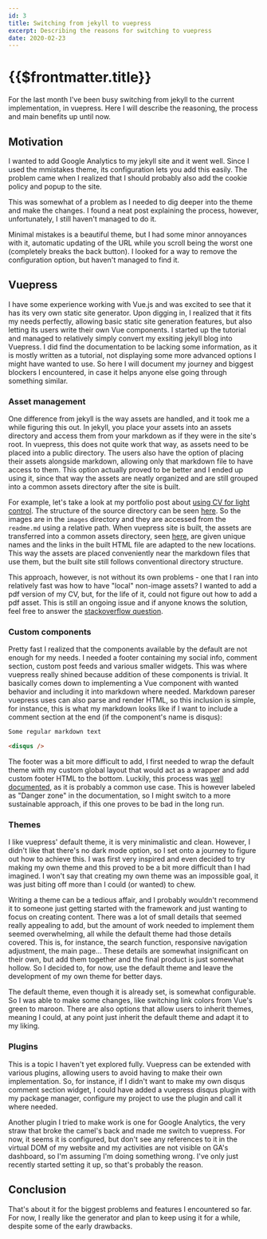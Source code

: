 ```yaml
---
id: 3
title: Switching from jekyll to vuepress
excerpt: Describing the reasons for switching to vuepress
date: 2020-02-23
---
```


# {{$frontmatter.title}}

For the last month I've been busy switching from jekyll to the current
implementation, in vuepress. Here I will describe the reasoning, the process
and main benefits up until now.

## Motivation

I wanted to add Google Analytics to my jekyll site and it went well. Since I
used the mmistakes theme, its configuration lets you add this easily. The
problem came when I realized that I should probably also add the cookie policy
and popup to the site.

This was somewhat of a problem as I needed to dig deeper into the theme and
make the changes. I found a neat post explaining the process, however,
unfortunately, I still haven't managed to do it.

Minimal mistakes is a beautiful theme, but I had some minor annoyances with it,
automatic updating of the URL while you scroll being the worst one (completely
breaks the back button). I looked for a way to remove the configuration option,
but haven't managed to find it.

## Vuepress

I have some experience working with Vue.js and was excited to see that it has
its very own static site generator. Upon digging in, I realized that it fits my
needs perfectly, allowing basic static site generation features, but also
letting its users write their own Vue components. I started up the tutorial and
managed to relatively simply convert my exsiting jekyll blog into Vuepress. I
did find the documentation to be lacking some information, as it is mostly
written as a tutorial, not displaying some more advanced options I might have
wanted to use. So here I will document my journey and biggest blockers I
encountered, in case it helps anyone else going through something similar.

### Asset management

One difference from jekyll is the way assets are handled, and it took me a
while figuring this out. In jekyll, you place your assets into an assets
directory and access them from your markdown as if they were in the site's
root. In vuepress, this does not quite work that way, as assets need to be
placed into a public directory. The users also have the option of placing their
assets alongside markdown, allowing only that markdown file to have access to
them. This option actually proved to be better and I ended up using it, since
that way the assets are neatly organized and are still grouped into a common
assets directory after the site is built.

For example, let's take a look at my portfolio post about [using CV for light
control](../portfolio/light_control/).  The structure of the source directory
can be seen
[here](https://github.com/ZlatSic/ZlatSic.github.io/tree/master/docs/portfolio/light_control).
So the images are in the `images` directory and they are accessed from the
`readme.md` using a relative path. When vuepress site is built, the assets are
transferred into a common assets directory, seen
[here](https://github.com/ZlatSic/ZlatSic.github.io/tree/gh-pages/assets/img),
are given unique names and the links in the built HTML file are adapted to the
new locations. This way the assets are placed conveniently near the markdown
files that use them, but the built site still follows conventional directory
structure.

This approach, however, is not without its own problems - one that I ran into
relatively fast was how to have "local" non-image assets? I wanted to add a pdf
version of my CV, but, for the life of it, could not figure out how to add a
pdf asset. This is still an ongoing issue and if anyone knows the solution,
feel free to answer the [stackoverflow question](https://stackoverflow.com/questions/66318959/vuepress-download-link-for-a-file-with-relative-path).

### Custom components

Pretty fast I realized that the components available by the default are not
enough for my needs. I needed a footer containing my social info, comment
section, custom post feeds and various smaller widgets. This was where vuepress
really shined because addition of these components is trivial. It basically
comes down to implementing a Vue component with wanted behavior and including
it into markdown where needed. Markdown pareser vuepress uses can also parse
and render HTML, so this inclusion is simple, for instance, this is what my
markdown looks like if I want to include a comment section at the end (if the
component's name is disqus):

```markdown
Some regular markdown text

<disqus />
```

The footer was a bit more difficult to add, I first needed to wrap the default
theme with my custom global layout that would act as a wrapper and add custom
footer HTML to the bottom. Luckily, this process was [well
documented](https://vuepress.vuejs.org/theme/option-api.html#globallayout), as
it is probably a common use case. This is however labeled as "Danger zone" in
the documentation, so I might switch to a more sustainable approach, if this
one proves to be bad in the long run.

### Themes

I like vuepress' default theme, it is very minimalistic and clean. However, I
didn't like that there's no dark mode option, so I set onto a journey to figure
out how to achieve this. I was first very inspired and even decided to try
making my own theme and this proved to be a bit more difficult than I had
imagined. I won't say that creating my own theme was an impossible goal, it was
just biting off more than I could (or wanted) to chew.

Writing a theme can be a tedious affair, and I probably wouldn't recommend it
to someone just getting started with the framework and just wanting to focus on
creating content. There was a lot of small details that seemed really appealing
to add, but the amount of work needed to implement them seemed overwhelming,
all while the default theme had those details covered. This is, for instance,
the search function, responsive navigation adjustment, the main page... These
details are somewhat insignificant on their own, but add them together and the
final product is just somewhat hollow. So I decided to, for now, use the
default theme and leave the development of my own theme for better days.

The default theme, even though it is already set, is somewhat configurable. So
I was able to make some changes, like switching link colors from Vue's green to
maroon. There are also options that allow users to inherit themes, meaning I
could, at any point just inherit the default theme and adapt it to my liking.

### Plugins

This is a topic I haven't yet explored fully. Vuepress can be extended with
various plugins, allowing users to avoid having to make their own
implementation. So, for instance, if I didn't want to make my own disqus
comment section widget, I could have added a vuepress disqus plugin with my
package manager, configure my project to use the plugin and call it where
needed.

Another plugin I tried to make work is one for Google Analytics, the very straw
that broke the camel's back and made me switch to vuepress. For now, it seems
it is configured, but don't see any references to it in the virtual DOM of my
website and my activities are not visible on GA's dashboard, so I'm assuming
I'm doing something wrong. I've only just recently started setting it up, so
that's probably the reason.

## Conclusion

That's about it for the biggest problems and features I encountered so far. For
now, I really like the generator and plan to keep using it for a while, despite
some of the early drawbacks.

<disqus />
